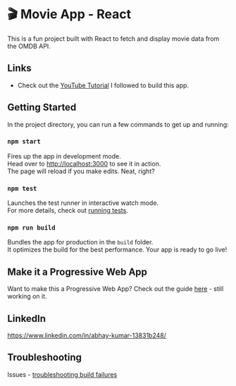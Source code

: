 # 🎬 Movie App - React

This is a fun project built with React to fetch and display movie data from the OMDB API.

## Links

- Check out the [YouTube Tutorial](https://www.youtube.com/watch?v=b9eMGE7QtTk&t=535s) I followed to build this app.

## Getting Started

In the project directory, you can run a few commands to get up and running:

### `npm start`

Fires up the app in development mode.\
Head over to [http://localhost:3000](http://localhost:3000) to see it in action.\
The page will reload if you make edits. Neat, right?

### `npm test`

Launches the test runner in interactive watch mode.\
For more details, check out [running tests](https://facebook.github.io/create-react-app/docs/running-tests).

### `npm run build`

Bundles the app for production in the `build` folder.\
It optimizes the build for the best performance. Your app is ready to go live!

## Make it a Progressive Web App

Want to make this a Progressive Web App? Check out the guide [here](https://facebook.github.io/create-react-app/docs/making-a-progressive-web-app) - still working on it. 

## LinkedIn 

https://www.linkedin.com/in/abhay-kumar-13831b248/

## Troubleshooting

Issues -  [troubleshooting build failures](https://facebook.github.io/create-react-app/docs/troubleshooting#npm-run-build-fails-to-minify)
